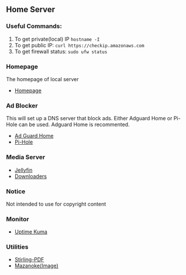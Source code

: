 ## Home Server

### Useful Commands:
1. To get private(local) IP `hostname -I`
2. To get public IP: `curl https://checkip.amazonaws.com`
3. To get firewall status: `sudo ufw status`

### Homepage
The homepage of local server
- [Homepage](https://github.com/alimranahmed/home-server/tree/main/homepage)

### Ad Blocker
This will set up a DNS server that block ads. 
Either Adguard Home or Pi-Hole can be used. Adguard Home is recommented.
- [Ad Guard Home](https://github.com/alimranahmed/home-server/tree/main/ad-blocker/adguard-home)
- [Pi-Hole](https://github.com/alimranahmed/home-server/tree/main/ad-blocker/pihole)

### Media Server
- [Jellyfin](https://github.com/alimranahmed/home-server/tree/main/media-server/jellyfin)
- [Downloaders](https://github.com/alimranahmed/home-server/tree/main/media-server/downloaders)

### Notice
Not intended to use for copyright content

### Monitor
- [Uptime Kuma](https://github.com/alimranahmed/home-server/tree/main/monitor/uptime-kuma)

### Utilities
- [Stirling-PDF](https://github.com/alimranahmed/home-server/tree/main/utilities/stirling-pdf)
- [Mazanoke(Image)](https://github.com/alimranahmed/home-server/tree/main/utilities/mazanoke-image)